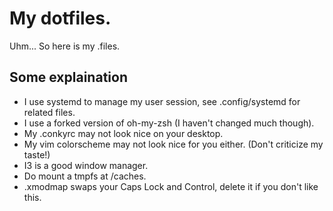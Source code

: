 # My dotfiles.

Uhm... So here is my .files.

## Some explaination

* I use systemd to manage my user session, see .config/systemd for related files.
* I use a forked version of oh-my-zsh (I haven't changed much though).
* My .conkyrc may not look nice on your desktop.
* My vim colorscheme may not look nice for you either. (Don't criticize my taste!)
* I3 is a good window manager.
* Do mount a tmpfs at /caches.
* .xmodmap swaps your Caps Lock and Control, delete it if you don't like this.
